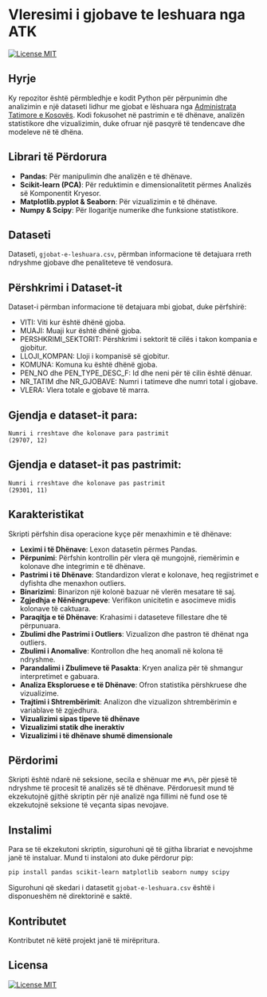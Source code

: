
# Vleresimi i gjobave te leshuara nga ATK
[![License MIT](https://img.shields.io/badge/license-MIT-blue.svg)](https://github.com/festinaqorrolli/Vleresimi-i-gjobave-te-leshuara-nga-ATK/blob/main/LICENSE.txt)

## Hyrje
Ky repozitor është përmbledhje e kodit Python për përpunimin dhe analizimin e një dataseti lidhur me gjobat e lëshuara nga [Administrata Tatimore e Kosovës](https://www.atk-ks.org/open-data/). Kodi fokusohet në pastrimin e të dhënave, analizën statistikore dhe vizualizimin, duke ofruar një pasqyrë të tendencave dhe modeleve në të dhëna.

## Librari të Përdorura
- **Pandas**: Për manipulimin dhe analizën e të dhënave.
- **Scikit-learn (PCA)**: Për reduktimin e dimensionalitetit përmes Analizës së Komponentit Kryesor.
- **Matplotlib.pyplot & Seaborn**: Për vizualizimin e të dhënave.
- **Numpy & Scipy**: Për llogaritje numerike dhe funksione statistikore.

## Dataseti
Dataseti, `gjobat-e-leshuara.csv`, përmban informacione të detajuara rreth ndryshme gjobave dhe penaliteteve të vendosura.

## Përshkrimi i Dataset-it
Dataset-i përmban informacione të detajuara mbi gjobat, duke përfshirë:

- VITI: Viti kur është dhënë gjoba.
- MUAJI: Muaji kur është dhënë gjoba.
- PERSHKRIMI_SEKTORIT: Përshkrimi i sektorit të cilës i takon kompania e gjobitur.
- LLOJI_KOMPAN: Lloji i kompanisë së gjobitur.
- KOMUNA: Komuna ku është dhënë gjoba.
- PEN_NO dhe PEN_TYPE_DESC_F: Id dhe neni për të cilin është dënuar.
- NR_TATIM dhe NR_GJOBAVE: Numri i tatimeve dhe numri total i gjobave.
- VLERA: Vlera totale e gjobave të marra.

## Gjendja e dataset-it para: 
```
Numri i rreshtave dhe kolonave para pastrimit
(29707, 12)
```

## Gjendja e dataset-it pas pastrimit: 
```
Numri i rreshtave dhe kolonave pas pastrimit
(29301, 11)
```

## Karakteristikat
Skripti përfshin disa operacione kyçe për menaxhimin e të dhënave:
- **Leximi i të Dhënave**: Lexon datasetin përmes Pandas.
- **Përpunimi**: Përfshin kontrollin për vlera që mungojnë, riemërimin e kolonave dhe integrimin e të dhënave.
- **Pastrimi i të Dhënave**: Standardizon vlerat e kolonave, heq regjistrimet e dyfishta dhe menaxhon outliers.
- **Binarizimi**: Binarizon një kolonë bazuar në vlerën mesatare të saj.
- **Zgjedhja e Nënëngrupeve**: Verifikon unicitetin e asocimeve midis kolonave të caktuara.
- **Paraqitja e të Dhënave**: Krahasimi i dataseteve fillestare dhe të përpunuara.
- **Zbulimi dhe Pastrimi i Outliers**: Vizualizon dhe pastron të dhënat nga outliers.
- **Zbulimi i Anomalive**: Kontrollon dhe heq anomali në kolona të ndryshme.
- **Parandalimi i Zbulimeve të Pasakta**: Kryen analiza për të shmangur interpretimet e gabuara.
- **Analiza Eksploruese e të Dhënave**: Ofron statistika përshkruese dhe vizualizime.
- **Trajtimi i Shtrembërimit**: Analizon dhe vizualizon shtrembërimin e variablave të zgjedhura.
- **Vizualizimi sipas tipeve të dhënave** 
- **Vizualizimi statik dhe ineraktiv**
- **Vizualizimi i të dhënave shumë dimensionale**

## Përdorimi
Skripti është ndarë në seksione, secila e shënuar me `#%%`, për pjesë të ndryshme të procesit të analizës së të dhënave. Përdoruesit mund të ekzekutojnë gjithë skriptin për një analizë nga fillimi në fund ose të ekzekutojnë seksione të veçanta sipas nevojave.

## Instalimi
Para se të ekzekutoni skriptin, sigurohuni që të gjitha librariat e nevojshme janë të instaluar. Mund ti instaloni ato duke përdorur pip:

```bash
pip install pandas scikit-learn matplotlib seaborn numpy scipy
```

Sigurohuni që skedari i datasetit `gjobat-e-leshuara.csv` është i disponueshëm në direktorinë e saktë.

## Kontributet
Kontributet në këtë projekt janë të mirëpritura.

## Licensa
[![License MIT](https://img.shields.io/badge/license-MIT-blue.svg)](https://github.com/festinaqorrolli/Vleresimi-i-gjobave-te-leshuara-nga-ATK/blob/main/LICENSE.txt)
